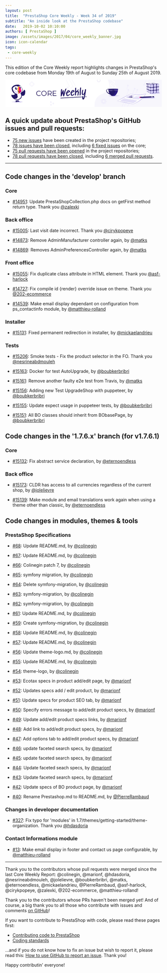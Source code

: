 ```yaml
---
layout: post
title:  "PrestaShop Core Weekly - Week 34 of 2019"
subtitle: "An inside look at the PrestaShop codebase"
date:   2019-10-02 10:10:00
authors: [ PrestaShop ]
image: /assets/images/2017/04/core_weekly_banner.jpg
icon: icon-calendar
tags:
 - core-weekly
---
```


This edition of the Core Weekly report highlights changes in PrestaShop's core codebase from Monday 19th of August to Sunday 25th of August 2019.

![Core Weekly banner](/assets/images/2018/12/banner-core-weekly.jpg)

## A quick update about PrestaShop's GitHub issues and pull requests:

- [75 new issues](https://github.com/search?q=org%3APrestaShop+is%3Apublic++-repo%3Aprestashop%2Fprestashop.github.io++is%3Aissue+created%3A2019-08-19..2019-08-25) have been created in the project repositories;
- [78 issues have been closed](https://github.com/search?q=org%3APrestaShop+is%3Apublic++-repo%3Aprestashop%2Fprestashop.github.io++is%3Aissue+closed%3A2019-08-19..2019-08-25), including [6 fixed issues](https://github.com/search?q=org%3APrestaShop+is%3Apublic++-repo%3Aprestashop%2Fprestashop.github.io++is%3Aissue+label%3Afixed+closed%3A2019-08-19..2019-08-25) on the core;
- [75 pull requests have been opened](https://github.com/search?q=org%3APrestaShop+is%3Apublic++-repo%3Aprestashop%2Fprestashop.github.io++is%3Apr+created%3A2019-08-19..2019-08-25) in the project repositories;
- [78 pull requests have been closed](https://github.com/search?q=org%3APrestaShop+is%3Apublic++-repo%3Aprestashop%2Fprestashop.github.io++is%3Apr+closed%3A2019-08-19..2019-08-25), including [6 merged pull requests](https://github.com/search?q=org%3APrestaShop+is%3Apublic++-repo%3Aprestashop%2Fprestashop.github.io++is%3Apr+merged%3A2019-08-19..2019-08-25).
----------


## Code changes in the 'develop' branch

### Core

* [#14951](https://github.com/PrestaShop/PrestaShop/pull/14951): Update PrestaShopCollection.php docs on getFirst method return type. Thank you [@zalexki](https://github.com/zalexki)

### Back office

* [#15005](https://github.com/PrestaShop/PrestaShop/pull/15005): Last visit date incorrect. Thank you [@cirykpopeye](https://github.com/cirykpopeye)

* [#14873](https://github.com/PrestaShop/PrestaShop/pull/14873): Remove AdminManufacturer controller again, by [@matks](https://github.com/matks)

* [#14869](https://github.com/PrestaShop/PrestaShop/pull/14869): Removes AdminPreferencesController again, by [@matks](https://github.com/matks)

### Front office

* [#15055](https://github.com/PrestaShop/PrestaShop/pull/15055): Fix duplicate class attribute in HTML element. Thank you [@asf-harlock](https://github.com/asf-harlock)

* [#14727](https://github.com/PrestaShop/PrestaShop/pull/14727): Fix compile id {render} override issue on theme. Thank you [@202-ecommerce](https://github.com/202-ecommerce)

* [#14539](https://github.com/PrestaShop/PrestaShop/pull/14539): Make email display dependant on configuration from ps_contactinfo module, by [@matthieu-rolland](https://github.com/matthieu-rolland)

### Installer

* [#15131](https://github.com/PrestaShop/PrestaShop/pull/15131): Fixed permanent redirection in installer, by [@mickaelandrieu](https://github.com/mickaelandrieu)

### Tests

* [#15206](https://github.com/PrestaShop/PrestaShop/pull/15206): Smoke tests - Fix the product selector in the FO. Thank you [@nesrineabdmouleh](https://github.com/nesrineabdmouleh)

* [#15163](https://github.com/PrestaShop/PrestaShop/pull/15163): Docker for test AutoUpgrade, by [@boubkerbribri](https://github.com/boubkerbribri)

* [#15161](https://github.com/PrestaShop/PrestaShop/pull/15161): Remove another faulty e2e test from Travis, by [@matks](https://github.com/matks)

* [#15156](https://github.com/PrestaShop/PrestaShop/pull/15156): Adding new Test UpgradeShop with puppeteer, by [@boubkerbribri](https://github.com/boubkerbribri)

* [#15155](https://github.com/PrestaShop/PrestaShop/pull/15155): Update expect usage in puppeteer tests, by [@boubkerbribri](https://github.com/boubkerbribri)

* [#15151](https://github.com/PrestaShop/PrestaShop/pull/15151): All BO classes should inherit from BObasePage, by [@boubkerbribri](https://github.com/boubkerbribri)

## Code changes in the '1.7.6.x' branch (for v1.7.6.1)

### Core

* [#15132](https://github.com/PrestaShop/PrestaShop/pull/15132): Fix abstract service declaration, by [@eternoendless](https://github.com/eternoendless)

### Back office

* [#15173](https://github.com/PrestaShop/PrestaShop/pull/15173): CLDR has access to all currencies regardless of the current shop, by [@jolelievre](https://github.com/jolelievre)

* [#15139](https://github.com/PrestaShop/PrestaShop/pull/15139): Make module and email translations work again when using a theme other than classic, by [@eternoendless](https://github.com/eternoendless)

## Code changes in modules, themes & tools

### PrestaShop Specifications

* [#68](https://github.com/PrestaShop/prestashop-specs/pull/68): Update README.md, by [@colinegin](https://github.com/colinegin)

* [#67](https://github.com/PrestaShop/prestashop-specs/pull/67): Update README.md, by [@colinegin](https://github.com/colinegin)

* [#66](https://github.com/PrestaShop/prestashop-specs/pull/66): Colinegin patch 7, by [@colinegin](https://github.com/colinegin)

* [#65](https://github.com/PrestaShop/prestashop-specs/pull/65): symfony migration, by [@colinegin](https://github.com/colinegin)

* [#64](https://github.com/PrestaShop/prestashop-specs/pull/64): Delete symfony-migration, by [@colinegin](https://github.com/colinegin)

* [#63](https://github.com/PrestaShop/prestashop-specs/pull/63): symfony-migration, by [@colinegin](https://github.com/colinegin)

* [#62](https://github.com/PrestaShop/prestashop-specs/pull/62): symfony-migration, by [@colinegin](https://github.com/colinegin)

* [#61](https://github.com/PrestaShop/prestashop-specs/pull/61): Update README.md, by [@colinegin](https://github.com/colinegin)

* [#59](https://github.com/PrestaShop/prestashop-specs/pull/59): Create symfony-migration, by [@colinegin](https://github.com/colinegin)

* [#58](https://github.com/PrestaShop/prestashop-specs/pull/58): Update README.md, by [@colinegin](https://github.com/colinegin)

* [#57](https://github.com/PrestaShop/prestashop-specs/pull/57): Update README.md, by [@colinegin](https://github.com/colinegin)

* [#56](https://github.com/PrestaShop/prestashop-specs/pull/56): Update theme-logo.md, by [@colinegin](https://github.com/colinegin)

* [#55](https://github.com/PrestaShop/prestashop-specs/pull/55): Update README.md, by [@colinegin](https://github.com/colinegin)

* [#54](https://github.com/PrestaShop/prestashop-specs/pull/54): theme-logo, by [@colinegin](https://github.com/colinegin)

* [#53](https://github.com/PrestaShop/prestashop-specs/pull/53): Ecotax specs in product add/edit page, by [@marionf](https://github.com/marionf)

* [#52](https://github.com/PrestaShop/prestashop-specs/pull/52): Updates specs add / edit product, by [@marionf](https://github.com/marionf)

* [#51](https://github.com/PrestaShop/prestashop-specs/pull/51): Update specs for product SEO tab, by [@marionf](https://github.com/marionf)

* [#50](https://github.com/PrestaShop/prestashop-specs/pull/50): Specify errors message to add/edit product specs, by [@marionf](https://github.com/marionf)

* [#49](https://github.com/PrestaShop/prestashop-specs/pull/49): Update add/edit product specs links, by [@marionf](https://github.com/marionf)

* [#48](https://github.com/PrestaShop/prestashop-specs/pull/48): Add link to add/edit product specs, by [@marionf](https://github.com/marionf)

* [#47](https://github.com/PrestaShop/prestashop-specs/pull/47): Add options tab to add/edit product specs, by [@marionf](https://github.com/marionf)

* [#46](https://github.com/PrestaShop/prestashop-specs/pull/46): update faceted search specs, by [@marionf](https://github.com/marionf)

* [#45](https://github.com/PrestaShop/prestashop-specs/pull/45): update faceted search specs, by [@marionf](https://github.com/marionf)

* [#44](https://github.com/PrestaShop/prestashop-specs/pull/44): Update faceted seach specs, by [@marionf](https://github.com/marionf)

* [#43](https://github.com/PrestaShop/prestashop-specs/pull/43): Update faceted search specs, by [@marionf](https://github.com/marionf)

* [#42](https://github.com/PrestaShop/prestashop-specs/pull/42): Update specs of BO product page, by [@marionf](https://github.com/marionf)

* [#40](https://github.com/PrestaShop/prestashop-specs/pull/40): Rename Prestashop.md to README.md, by [@PierreRambaud](https://github.com/PierreRambaud)

### Changes in developer documentation

* [#327](https://github.com/PrestaShop/docs/pull/327): Fix typo for 'modules' in 1.7/themes/getting-started/theme-organization. Thank you [@hdasdoria](https://github.com/hdasdoria)

### Contact Informations module

* [#13](https://github.com/PrestaShop/ps_contactinfo/pull/13): Make email display in footer and contact us page configurable, by [@matthieu-rolland](https://github.com/matthieu-rolland)

<hr />

Thank you to the contributors whose pull requests were merged since the last Core Weekly Report: @colinegin, @marionf, @hdasdoria, @nesrineabdmouleh, @jolelievre, @boubkerbribri, @matks, @eternoendless, @mickaelandrieu, @PierreRambaud, @asf-harlock, @cirykpopeye, @zalexki, @202-ecommerce, @matthieu-rolland!

Thank you to the contributors whose PRs haven't been merged yet! And of course, a big thank you to all those who contribute with issues and comments [on GitHub](https://github.com/PrestaShop/PrestaShop)!

If you want to contribute to PrestaShop with code, please read these pages first:

 * [Contributing code to PrestaShop](https://devdocs.prestashop.com/1.7/contribute/contribution-guidelines/)
 * [Coding standards](https://devdocs.prestashop.com/1.7/development/coding-standards/)

...and if you do not know how to fix an issue but wish to report it, please read this: [How to use GitHub to report an issue](https://devdocs.prestashop.com/1.7/contribute/contribute-reporting-issues/). Thank you!

Happy contributin' everyone!
